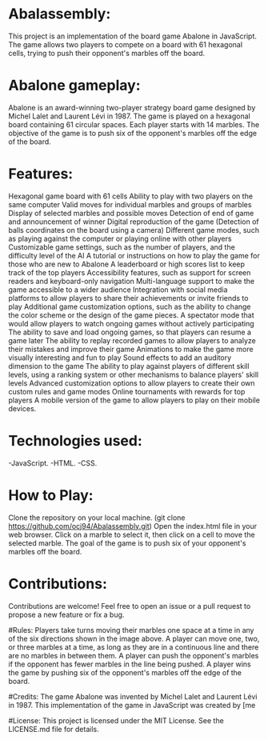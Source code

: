 # Abalassembly:
This project is an implementation of the board game Abalone in JavaScript. The game allows two players to compete on a board with 61 hexagonal cells, trying to push their opponent's marbles off the board.


# Abalone gameplay:
Abalone is an award-winning two-player strategy board game designed by Michel Lalet and Laurent Lévi in 1987. The game is played on a hexagonal board containing 61 circular spaces. Each player starts with 14 marbles. The objective of the game is to push six of the opponent's marbles off the edge of the board.

# Features:
Hexagonal game board with 61 cells
Ability to play with two players on the same computer
Valid moves for individual marbles and groups of marbles
Display of selected marbles and possible moves
Detection of end of game and announcement of winner
Digital reproduction of the game (Detection of balls coordinates on the board using a camera)
Different game modes, such as playing against the computer or playing online with other players
Customizable game settings, such as the number of players, and the difficulty level of the AI
A tutorial or instructions on how to play the game for those who are new to Abalone
A leaderboard or high scores list to keep track of the top players
Accessibility features, such as support for screen readers and keyboard-only navigation
Multi-language support to make the game accessible to a wider audience
Integration with social media platforms to allow players to share their achievements or invite friends to play
Additional game customization options, such as the ability to change the color scheme or the design of the game pieces.
A spectator mode that would allow players to watch ongoing games without actively participating
The ability to save and load ongoing games, so that players can resume a game later
The ability to replay recorded games to allow players to analyze their mistakes and improve their game
Animations to make the game more visually interesting and fun to play
Sound effects to add an auditory dimension to the game
The ability to play against players of different skill levels, using a ranking system or other mechanisms to balance players' skill levels
Advanced customization options to allow players to create their own custom rules and game modes
Online tournaments with rewards for top players
A mobile version of the game to allow players to play on their mobile devices.


# Technologies used:
-JavaScript.
-HTML.
-CSS.

# How to Play:
Clone the repository on your local machine. (git clone https://github.com/ocj94/Abalassembly.git)
Open the index.html file in your web browser.
Click on a marble to select it, then click on a cell to move the selected marble.
The goal of the game is to push six of your opponent's marbles off the board.

# Contributions:
Contributions are welcome! Feel free to open an issue or a pull request to propose a new feature or fix a bug.


#Rules:
Players take turns moving their marbles one space at a time in any of the six directions shown in the image above.
A player can move one, two, or three marbles at a time, as long as they are in a continuous line and there are no marbles in between them.
A player can push the opponent's marbles if the opponent has fewer marbles in the line being pushed.
A player wins the game by pushing six of the opponent's marbles off the edge of the board.

#Credits:
The game Abalone was invented by Michel Lalet and Laurent Lévi in 1987. This implementation of the game in JavaScript was created by [me

#License:
This project is licensed under the MIT License. See the LICENSE.md file for details.
